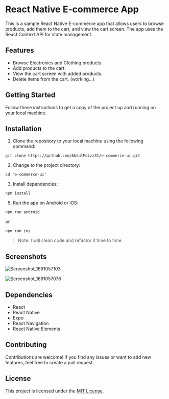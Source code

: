 # React Native E-commerce App

This is a sample React Native E-commerce app that allows users to browse products, add them to the cart, and view the cart screen. The app uses the React Context API for state management.

## Features

- Browse Electronics and Clothing products.
- Add products to the cart.  
- View the cart screen with added products.  
- Delete items from the cart.  (working...)

## Getting Started

Follow these instructions to get a copy of the project up and running on your local machine.

## Installation

1. Clone the repository to your local machine using the following command:

`git clone https://github.com/AbdulMoizz31/e-commerce-ui.git`

2. Change to the project directory:

`cd 'e-commerce-ui'`

3. Install dependencies:

`npm install`

5. Run the app on Android or iOS:

`npm run android`

or

`npm run ios`


>Note: I will clean code and refactor it time to time


## Screenshots

![Screenshot_1691057103](https://github.com/AbdulMoizz31/e-commerce-ui/assets/88984953/b5e34caf-3ae9-49c4-aa98-1a5592321a90)


![Screenshot_1691057076](https://github.com/AbdulMoizz31/e-commerce-ui/assets/88984953/90c89a8d-e0c5-4293-a91d-1effafb0cc62)


## Dependencies

- React
- React Native
- Expo
- React Navigation
- React Native Elements

## Contributing

Contributions are welcome! If you find any issues or want to add new features, feel free to create a pull request.

## License

This project is licensed under the [MIT License](LICENSE).
